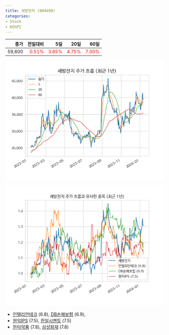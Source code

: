 ```yaml
---
title: 세방전지 (004490)
categories:
- Stock
- KOSPI
---
```


|종가|전일대비|5일|20일|60일|
|---:|-------:|--:|---:|---:|
|59,600|<span style="color: red">0.51%</span>|<span style="color: red">3.65%</span>|<span style="color: red">4.75%</span>|<span style="color: red">7.00%</span>|


<!-- more -->

![004490](/assets/images/stock/004490.png)

![004490](/assets/images/stock/004490_sim.png)

- [인텔리안테크](/189300/) (6.8), [DB손해보험](/005830/) (6.9),
- [원익IPS](/240810/) (7.5), [한일시멘트](/300720/) (7.5)
- [한미약품](/128940/) (7.8), [삼성화재](/000810/) (7.8)